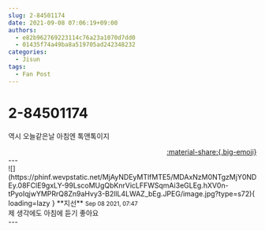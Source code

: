 ```yaml
---
slug: 2-84501174
date: 2021-09-08 07:06:19+09:00
authors:
  - e82b962769223114c76a23a1070d7dd0
  - 01435f74a49ba8a519705ad242348232
categories:
  - Jisun
tags:
  - Fan Post
---
```


# 2-84501174

<div class="post-container" markdown="1">
<div class="content-container md-sidebar__scrollwrap" markdown="1">

역시 오늘같은날 아침엔 톡앤톡이지

</div>
</div>

<div style="text-align: right;" markdown="1">
<a href="https://weverse.io/fromis9/fanpost/2-84501174" style="text-align: right;">:material-share:{.big-emoji}</a>
</div>
---

<div class="comments-container md-sidebar__scrollwrap" markdown="1">
<div class="comment" markdown="1">
<div class='id-container' markdown="1">
![](https://phinf.wevpstatic.net/MjAyNDEyMTlfMTE5/MDAxNzM0NTgzMjY0NDEy.08FClE9gxLY-99LscoMUgQbKnrVicLFFWSqmAi3eGLEg.hXV0n-tPyoIqjwYMPRrQ8Zn9aHvy3-B2llL4LWAZ_bEg.JPEG/image.jpg?type=s72){ loading=lazy }
**<span class="artist">지선</span>** <small>Sep 08 2021, 07:47</small><br>
</div>
<div class='comment-body' markdown="1">
제 생각에도 아침에 듣기 좋아요
</div>
</div>
</div>
---
